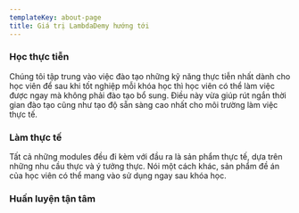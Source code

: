 ```yaml
---
templateKey: about-page
title: Giá trị LambdaDemy hướng tới
---
```

### Học thực tiễn

Chúng tôi tập trung vào việc đào tạo những kỹ năng thực tiễn nhất dành cho học viên để sau khi tốt nghiệp mỗi khóa học thì học viên có thể làm việc được ngay mà không phải đào tạo bổ sung. Điều này vừa giúp rút ngắn thời gian đào tạo cũng như tạo độ sẵn sàng cao nhất cho môi trường làm việc thực tế. 

### Làm thực tế

Tất cả những modules đều đi kèm với đầu ra là sản phẩm thực tế, dựa trên những nhu cầu thực và ý tưởng thực. Nói một cách khác, sản phẩm đề án của học viên có thể mang vào sử dụng ngay sau khóa học. 

### Huấn luyện tận tâm
